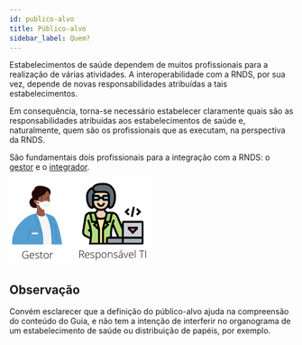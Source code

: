 ```yaml
---
id: publico-alvo
title: Público-alvo
sidebar_label: Quem?
---
```


Estabelecimentos de saúde dependem de muitos profissionais para a realização de várias atividades. A interoperabilidade com a RNDS, por sua vez, depende de novas responsabilidades atribuídas a tais estabelecimentos.

Em consequência, torna-se necessário estabelecer claramente quais são as responsabilidades atribuídas aos estabelecimentos de saúde e, naturalmente, quem são os profissionais que as executam, na perspectiva da RNDS.

São fundamentais dois profissionais para a integração com a RNDS: o [gestor](./gestor/gestor) e o [integrador](./ti/ti).

![atores](../../static/img/atores.png)

## Observação

Convém esclarecer que a definição do público-alvo ajuda na compreensão do conteúdo do Guia, e não tem a intenção de interferir no organograma de um estabelecimento de saúde ou distribuição de papéis, por exemplo.
